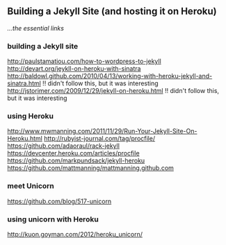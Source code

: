 
## Building a Jekyll Site (and hosting it on Heroku) ##
*...the essential links*

### building a Jekyll site ###
  http://paulstamatiou.com/how-to-wordpress-to-jekyll
  http://devart.org/jeykll-on-heroku-with-sinatra
  http://baldowl.github.com/2010/04/13/working-with-heroku-jekyll-and-sinatra.html !! didn't follow this, but it was interesting
  http://jstorimer.com/2009/12/29/jekyll-on-heroku.html  !! didn't follow this, but it was interesting

### using Heroku ###
  http://www.mwmanning.com/2011/11/29/Run-Your-Jekyll-Site-On-Heroku.html
  http://rubyist-journal.com/tag/procfile/
  https://github.com/adaoraul/rack-jekyll
  https://devcenter.heroku.com/articles/procfile
  https://github.com/markpundsack/jekyll-heroku
  https://github.com/mattmanning/mattmanning.github.com

### meet Unicorn ###
  https://github.com/blog/517-unicorn

### using unicorn with Heroku ###
  http://kuon.goyman.com/2012/heroku_unicorn/



